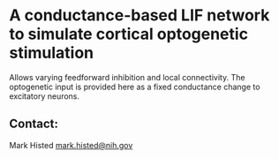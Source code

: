 # A conductance-based LIF network to simulate cortical optogenetic stimulation

Allows varying feedforward inhibition and local connectivity.
The optogenetic input is provided here as a fixed conductance change to excitatory neurons.  

## Contact:
Mark Histed
mark.histed@nih.gov
